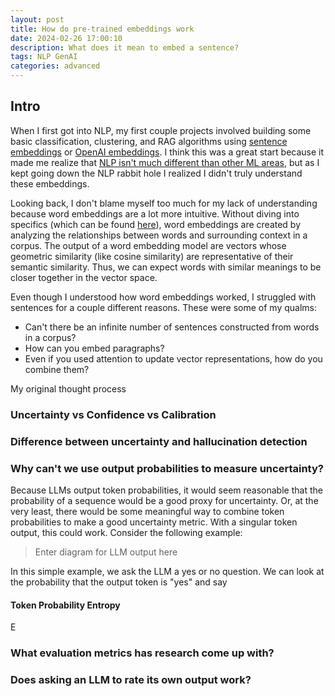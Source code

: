 ```yaml
---
layout: post
title: How do pre-trained embeddings work
date: 2024-02-26 17:00:10
description: What does it mean to embed a sentence?
tags: NLP GenAI 
categories: advanced
---
```


## Intro

When I first got into NLP, my first couple projects involved building some basic classification, clustering, and RAG algorithms using [sentence embeddings](https://www.sbert.net/) or [OpenAI embeddings](https://platform.openai.com/docs/guides/embeddings). I think this was a great start because it made me realize that [NLP isn't much different than other ML areas](), but as I kept going down the NLP rabbit hole I realized I didn't truly understand these embeddings. 

Looking back, I don't blame myself too much for my lack of understanding because word embeddings are a lot more intuitive. Without diving into specifics (which can be found [here]()), word embeddings are created by analyzing the relationships between words and surrounding context in a corpus. The output of a word embedding model are vectors whose geometric similarity (like cosine similarity) are representative of their semantic similarity. Thus, we can expect words with similar meanings to be closer together in the vector space. 

Even though I understood how word embeddings worked, I struggled with sentences for a couple different reasons. These were some of my qualms: 
- Can't there be an infinite number of sentences constructed from words in a corpus?
- How can you embed paragraphs? 
- Even if you used attention to update vector representations, how do you combine them?

 

My original thought process 

### Uncertainty vs Confidence vs Calibration





### Difference between uncertainty and hallucination detection

### Why can't we use output probabilities to measure uncertainty?

Because LLMs output token probabilities, it would seem reasonable that the probability of a sequence would be a good proxy for uncertainty. Or, at the very least, there would be some meaningful way to combine token probabilities to make a good uncertainty metric. With a singular token output, this could work. Consider the following example: 

> Enter diagram for LLM output here

In this simple example, we ask the LLM a yes or no question. We can look at the probability that the output token is "yes" and say 

#### Token Probability Entropy
E

### What evaluation metrics has research come up with? 

### Does asking an LLM to rate its own output work?

### 